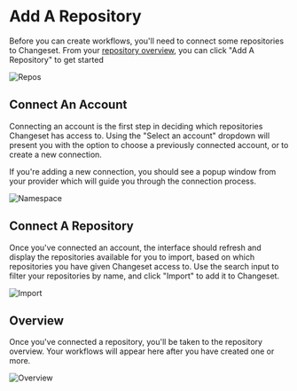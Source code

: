 # Add A Repository 

Before you can create workflows, you'll need to connect some repositories to Changeset. From your [repository overview](https://changeset.io/repositories), you can click "Add A Repository" to get started

![Repos](/img/repos.png)

## Connect An Account

Connecting an account is the first step in deciding which repositories Changeset has access to. Using the "Select an account" dropdown will present you with the option to choose a previously connected account, or to create a new connection.

If you're adding a new connection, you should see a popup window from your provider which will guide you through the connection process.

![Namespace](/img/namespace.png)

## Connect A Repository

Once you've connected an account, the interface should refresh and display the repositories available for you to import, based on which repositories you have given Changeset access to. Use the search input to filter your repositories by name, and click "Import" to add it to Changeset.

![Import](/img/import.png)

## Overview

Once you've connected a repository, you'll be taken to the repository overview. Your workflows will appear here after you have created one or more.

![Overview](/img/repo.png)

 
